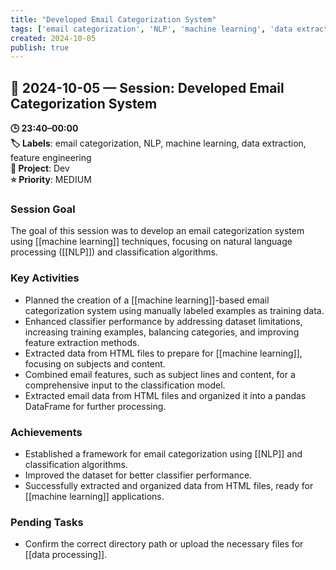 ```yaml
---
title: "Developed Email Categorization System"
tags: ['email categorization', 'NLP', 'machine learning', 'data extraction', 'feature engineering']
created: 2024-10-05
publish: true
---
```


## 📅 2024-10-05 — Session: Developed Email Categorization System

**🕒 23:40–00:00**  
**🏷️ Labels**: email categorization, NLP, machine learning, data extraction, feature engineering  
**📂 Project**: Dev  
**⭐ Priority**: MEDIUM  


### Session Goal
The goal of this session was to develop an email categorization system using [[machine learning]] techniques, focusing on natural language processing ([[NLP]]) and classification algorithms.

### Key Activities
- Planned the creation of a [[machine learning]]-based email categorization system using manually labeled examples as training data.
- Enhanced classifier performance by addressing dataset limitations, increasing training examples, balancing categories, and improving feature extraction methods.
- Extracted data from HTML files to prepare for [[machine learning]], focusing on subjects and content.
- Combined email features, such as subject lines and content, for a comprehensive input to the classification model.
- Extracted email data from HTML files and organized it into a pandas DataFrame for further processing.

### Achievements
- Established a framework for email categorization using [[NLP]] and classification algorithms.
- Improved the dataset for better classifier performance.
- Successfully extracted and organized data from HTML files, ready for [[machine learning]] applications.

### Pending Tasks
- Confirm the correct directory path or upload the necessary files for [[data processing]].
